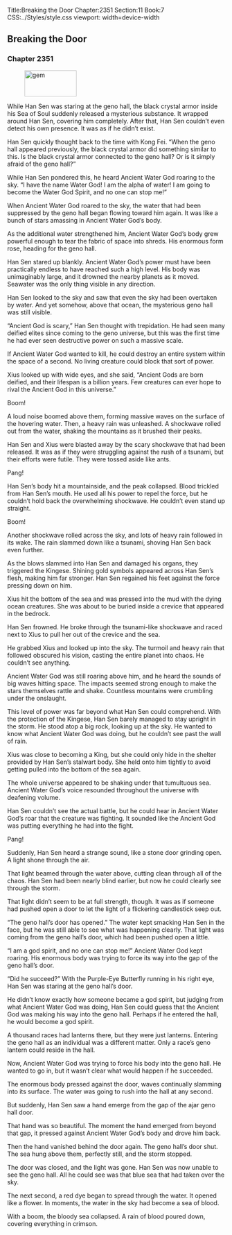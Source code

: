 Title:Breaking the Door 
Chapter:2351 
Section:11 
Book:7 
CSS:../Styles/style.css 
viewport: width=device-width
  
## Breaking the Door
### Chapter 2351 
<figure>
	<img src="../Images/gem.gif" alt="gem" id="gem" width="120" height="60" />
</figure>
  

  
  While Han Sen was staring at the geno hall, the black crystal armor inside his Sea of Soul suddenly released a mysterious substance. It wrapped around Han Sen, covering him completely. After that, Han Sen couldn’t even detect his own presence. It was as if he didn’t exist.

Han Sen quickly thought back to the time with Kong Fei. “When the geno hall appeared previously, the black crystal armor did something similar to this. Is the black crystal armor connected to the geno hall? Or is it simply afraid of the geno hall?”

While Han Sen pondered this, he heard Ancient Water God roaring to the sky. “I have the name Water God! I am the alpha of water! I am going to become the Water God Spirit, and no one can stop me!”

When Ancient Water God roared to the sky, the water that had been suppressed by the geno hall began flowing toward him again. It was like a bunch of stars amassing in Ancient Water God’s body.

As the additional water strengthened him, Ancient Water God’s body grew powerful enough to tear the fabric of space into shreds. His enormous form rose, heading for the geno hall.

Han Sen stared up blankly. Ancient Water God’s power must have been practically endless to have reached such a high level. His body was unimaginably large, and it drowned the nearby planets as it moved. Seawater was the only thing visible in any direction.

Han Sen looked to the sky and saw that even the sky had been overtaken by water. And yet somehow, above that ocean, the mysterious geno hall was still visible.

“Ancient God is scary,” Han Sen thought with trepidation. He had seen many deified elites since coming to the geno universe, but this was the first time he had ever seen destructive power on such a massive scale.

If Ancient Water God wanted to kill, he could destroy an entire system within the space of a second. No living creature could block that sort of power.

Xius looked up with wide eyes, and she said, “Ancient Gods are born deified, and their lifespan is a billion years. Few creatures can ever hope to rival the Ancient God in this universe.”

Boom!

A loud noise boomed above them, forming massive waves on the surface of the hovering water. Then, a heavy rain was unleashed. A shockwave rolled out from the water, shaking the mountains as it brushed their peaks.

Han Sen and Xius were blasted away by the scary shockwave that had been released. It was as if they were struggling against the rush of a tsunami, but their efforts were futile. They were tossed aside like ants.

Pang!

Han Sen’s body hit a mountainside, and the peak collapsed. Blood trickled from Han Sen’s mouth. He used all his power to repel the force, but he couldn’t hold back the overwhelming shockwave. He couldn’t even stand up straight.

Boom!

Another shockwave rolled across the sky, and lots of heavy rain followed in its wake. The rain slammed down like a tsunami, shoving Han Sen back even further.

As the blows slammed into Han Sen and damaged his organs, they triggered the Kingese. Shining gold symbols appeared across Han Sen’s flesh, making him far stronger. Han Sen regained his feet against the force pressing down on him.

Xius hit the bottom of the sea and was pressed into the mud with the dying ocean creatures. She was about to be buried inside a crevice that appeared in the bedrock.

Han Sen frowned. He broke through the tsunami-like shockwave and raced next to Xius to pull her out of the crevice and the sea.

He grabbed Xius and looked up into the sky. The turmoil and heavy rain that followed obscured his vision, casting the entire planet into chaos. He couldn’t see anything.

Ancient Water God was still roaring above him, and he heard the sounds of big waves hitting space. The impacts seemed strong enough to make the stars themselves rattle and shake. Countless mountains were crumbling under the onslaught.

This level of power was far beyond what Han Sen could comprehend. With the protection of the Kingese, Han Sen barely managed to stay upright in the storm. He stood atop a big rock, looking up at the sky. He wanted to know what Ancient Water God was doing, but he couldn’t see past the wall of rain.

Xius was close to becoming a King, but she could only hide in the shelter provided by Han Sen’s stalwart body. She held onto him tightly to avoid getting pulled into the bottom of the sea again.

The whole universe appeared to be shaking under that tumultuous sea. Ancient Water God’s voice resounded throughout the universe with deafening volume.

Han Sen couldn’t see the actual battle, but he could hear in Ancient Water God’s roar that the creature was fighting. It sounded like the Ancient God was putting everything he had into the fight.

Pang!

Suddenly, Han Sen heard a strange sound, like a stone door grinding open. A light shone through the air.

That light beamed through the water above, cutting clean through all of the chaos. Han Sen had been nearly blind earlier, but now he could clearly see through the storm.

That light didn’t seem to be at full strength, though. It was as if someone had pushed open a door to let the light of a flickering candlestick seep out.

“The geno hall’s door has opened.” The water kept smacking Han Sen in the face, but he was still able to see what was happening clearly. That light was coming from the geno hall’s door, which had been pushed open a little.

“I am a god spirit, and no one can stop me!” Ancient Water God kept roaring. His enormous body was trying to force its way into the gap of the geno hall’s door.

“Did he succeed?” With the Purple-Eye Butterfly running in his right eye, Han Sen was staring at the geno hall’s door.

He didn’t know exactly how someone became a god spirit, but judging from what Ancient Water God was doing, Han Sen could guess that the Ancient God was making his way into the geno hall. Perhaps if he entered the hall, he would become a god spirit.

A thousand races had lanterns there, but they were just lanterns. Entering the geno hall as an individual was a different matter. Only a race’s geno lantern could reside in the hall.

Now, Ancient Water God was trying to force his body into the geno hall. He wanted to go in, but it wasn’t clear what would happen if he succeeded.

The enormous body pressed against the door, waves continually slamming into its surface. The water was going to rush into the hall at any second.

But suddenly, Han Sen saw a hand emerge from the gap of the ajar geno hall door.

That hand was so beautiful. The moment the hand emerged from beyond that gap, it pressed against Ancient Water God’s body and drove him back.

Then the hand vanished behind the door again. The geno hall’s door shut. The sea hung above them, perfectly still, and the storm stopped.

The door was closed, and the light was gone. Han Sen was now unable to see the geno hall. All he could see was that blue sea that had taken over the sky.

The next second, a red dye began to spread through the water. It opened like a flower. In moments, the water in the sky had become a sea of blood.

With a boom, the bloody sea collapsed. A rain of blood poured down, covering everything in crimson.
